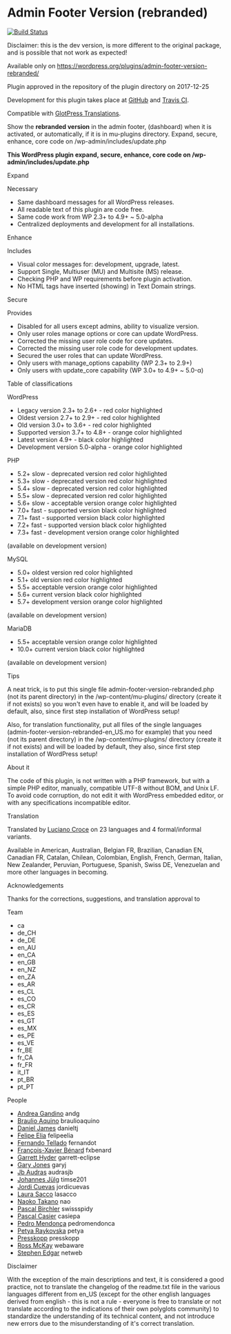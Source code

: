# Admin Footer Version (rebranded)

[![Build Status](https://travis-ci.org/luciano-croce/admin-footer-version-rebranded.svg?branch=master)](https://travis-ci.org/luciano-croce/admin-footer-version-rebranded)

Disclaimer: this is the dev version, is more different to the original package, and is possible that not work as expected!

Available only on https://wordpress.org/plugins/admin-footer-version-rebranded/

Plugin approved in the repository of the plugin directory on 2017-12-25

Development for this plugin takes place at [GitHub](https://github.com/luciano-croce/admin-footer-version-rebranded/) and [Travis CI](https://travis-ci.org/luciano-croce/admin-footer-version-rebranded/).

Compatible with [GlotPress Translations](https://translate.wordpress.org/projects/wp-plugins/admin-footer-version-rebranded). 

Show the **rebranded version** in the admin footer, (dashboard) when it is activated, or automatically, if it is in mu-plugins directory. Expand, secure, enhance, core code on /wp-admin/includes/update.php

**This WordPress plugin expand, secure, enhance, core code on /wp-admin/includes/update.php**

Expand

Necessary

* Same dashboard messages for all WordPress releases.
* All readable text of this plugin are code free.
* Same code work from WP 2.3+ to 4.9+ ~ 5.0-alpha
* Centralized deployments and development for all installations.

Enhance

Includes

* Visual color messages for: development, upgrade, latest.
* Support Single, Multiuser (MU) and Multisite (MS) release.
* Checking PHP and WP requirements before plugin activation.
* No HTML tags have inserted (showing) in Text Domain strings.

Secure

Provides

* Disabled for all users except admins, ability to visualize version.
* Only user roles manage options or core can update WordPress.
* Corrected the missing user role code for core updates.
* Corrected the missing user role code for development updates.
* Secured the user roles that can update WordPress.
* Only users with manage_options capability (WP 2.3+ to 2.9+)
* Only users with update_core capability (WP 3.0+ to 4.9+ ~ 5.0-α)

Table of classifications

WordPress

 * Legacy version 2.3+ to 2.6+ - red color highlighted
 * Oldest version 2.7+ to 2.9+ - red color highlighted
 * Old version 3.0+ to 3.6+ - red color highlighted
 * Supported version 3.7+ to 4.8+ - orange color highlighted
 * Latest version 4.9+ - black color highlighted
 * Development version 5.0-alpha - orange color highlighted

PHP

 * 5.2+ slow - deprecated version red color highlighted
 * 5.3+ slow - deprecated version red color highlighted
 * 5.4+ slow - deprecated version red color highlighted
 * 5.5+ slow - deprecated version red color highlighted
 * 5.6+ slow - acceptable version orange color highlighted
 * 7.0+ fast - supported version black color highlighted
 * 7.1+ fast - supported version black color highlighted
 * 7.2+ fast - supported version black color highlighted
 * 7.3+ fast - development version orange color highlighted

(available on development version)

MySQL

 * 5.0+ oldest version red color highlighted
 * 5.1+ old version red color highlighted
 * 5.5+ acceptable version orange color highlighted
 * 5.6+ current version black color highlighted
 * 5.7+ development version orange color highlighted

(available on development version) 

MariaDB

 * 5.5+ acceptable version orange color highlighted
 * 10.0+ current version black color highlighted

(available on development version)

Tips

A neat trick, is to put this single file admin-footer-version-rebranded.php (not its parent directory) in the /wp-content/mu-plugins/ directory (create it if not exists) so you won't even have to enable it, and will be loaded by default, also, since first step installation of WordPress setup!

Also, for translation functionality, put all files of the single languages (admin-footer-version-rebranded-en_US.mo for example) that you need (not its parent directory) in the /wp-content/mu-plugins/ directory (create it if not exists) and will be loaded by default, they also, since first step installation of WordPress setup!

About it

The code of this plugin, is not written with a PHP framework, but with a simple PHP editor, manually, compatible UTF-8 without BOM, and Unix LF. To avoid code corruption, do not edit it with WordPress embedded editor, or with any specifications incompatible editor.

Translation

Translated by [Luciano Croce](https://profiles.wordpress.org/luciano-croce/) on 23 languages and 4 formal/informal variants.

Available in American, Australian, Belgian FR, Brazilian, Canadian EN, Canadian FR, Catalan, Chilean, Colombian, English, French, German, Italian, New Zealander, Peruvian, Portuguese, Spanish, Swiss DE, Venezuelan and more other languages in becoming.

Acknowledgements

Thanks for the corrections, suggestions, and translation approval to

Team

 * ca
 * de_CH
 * de_DE
 * en_AU
 * en_CA
 * en_GB
 * en_NZ
 * en_ZA
 * es_AR
 * es_CL
 * es_CO
 * es_CR
 * es_ES
 * es_GT
 * es_MX
 * es_PE
 * es_VE
 * fr_BE
 * fr_CA
 * fr_FR
 * it_IT
 * pt_BR
 * pt_PT

People

 * [Andrea Gandino](https://profiles.wordpress.org/andg) andg
 * [Braulio Aquino](https://profiles.wordpress.org/braulioaquino) braulioaquino
 * [Daniel James](https://profiles.wordpress.org/danieltj) danieltj
 * [Felipe Elia](https://profiles.wordpress.org/felipeelia) felipeelia
 * [Fernando Tellado](https://profiles.wordpress.org/fernandot) fernandot
 * [François-Xavier Bénard](https://profiles.wordpress.org/fxbenard) fxbenard
 * [Garrett Hyder](https://profiles.wordpress.org/garrett-eclipse) garrett-eclipse
 * [Gary Jones](https://profiles.wordpress.org/garyj) garyj
 * [Jb Audras](https://profiles.wordpress.org/audrasjb) audrasjb
 * [Johannes Jülg](https://profiles.wordpress.org/timse201) timse201
 * [Jordi Cuevas](https://profiles.wordpress.org/jordicuevas) jordicuevas
 * [Laura Sacco](https://profiles.wordpress.org/lasacco) lasacco
 * [Naoko Takano](https://profiles.wordpress.org/nao) nao
 * [Pascal Birchler](https://profiles.wordpress.org/swissspidy) swissspidy
 * [Pascal Casier](https://profiles.wordpress.org/casiepa) casiepa
 * [Pedro Mendonça](https://profiles.wordpress.org/pedromendonca) pedromendonca
 * [Petya Raykovska](https://profiles.wordpress.org/petya) petya
 * [Presskopp](https://profiles.wordpress.org/presskopp) presskopp
 * [Ross McKay](https://profiles.wordpress.org/webaware) webaware
 * [Stephen Edgar](https://profiles.wordpress.org/netweb) netweb

Disclaimer

With the exception of the main descriptions and text, it is considered a good practice, not to translate the changelog of the readme.txt file in the various languages different from en_US (except for the other english languages derived from english - this is not a rule - everyone is free to translate or not translate according to the indications of their own polyglots community) to standardize the understanding of its technical content, and not introduce new errors due to the misunderstanding of it's correct translation.
